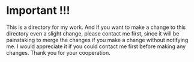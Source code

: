 # Important !!!

This is a directory for my work. And if you want to make a change to this directory even a slight change, please contact me first, since it will be painstaking to merge the changes if you make a change without notifying me. I would appreciate it if you could contact me first before making any changes. Thank you for your cooperation.

